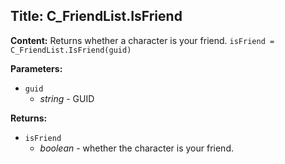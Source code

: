 ## Title: C_FriendList.IsFriend

**Content:**
Returns whether a character is your friend.
`isFriend = C_FriendList.IsFriend(guid)`

**Parameters:**
- `guid`
  - *string* - GUID

**Returns:**
- `isFriend`
  - *boolean* - whether the character is your friend.